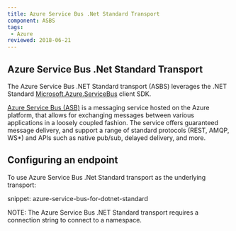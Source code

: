 ```yaml
---
title: Azure Service Bus .Net Standard Transport
component: ASBS
tags:
 - Azure
reviewed: 2018-06-21
---
```


## Azure Service Bus .Net Standard Transport

The Azure Service Bus .NET Standard transport (ASBS) leverages the .NET Standard [Microsoft.Azure.ServiceBus](https://www.nuget.org/packages/Microsoft.Azure.ServiceBus/) client SDK.

[Azure Service Bus (ASB)](https://azure.microsoft.com/en-us/services/service-bus/) is a messaging service hosted on the Azure platform, that allows for exchanging messages between various applications in a loosely coupled fashion. The service offers guaranteed message delivery, and support a range of standard protocols (REST, AMQP, WS*) and APIs such as native pub/sub, delayed delivery, and more.

## Configuring an endpoint

To use Azure Service Bus .Net Standard transport as the underlying transport:

snippet: azure-service-bus-for-dotnet-standard

NOTE: The Azure Service Bus .NET Standard transport requires a connection string to connect to a namespace.
